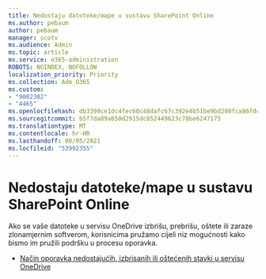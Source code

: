 ```yaml
---
title: Nedostaju datoteke/mape u sustavu SharePoint Online
ms.author: pebaum
author: pebaum
manager: scotv
ms.audience: Admin
ms.topic: article
ms.service: o365-administration
ROBOTS: NOINDEX, NOFOLLOW
localization_priority: Priority
ms.collection: Adm_O365
ms.custom:
- "9002302"
- "4465"
ms.openlocfilehash: db3399ce1dc4fec60c48dafc67c392e4b51be9bd280fca86fdc3ef3b56ed1c6e
ms.sourcegitcommit: b5f7da89a650d2915dc652449623c78be6247175
ms.translationtype: MT
ms.contentlocale: hr-HR
ms.lasthandoff: 08/05/2021
ms.locfileid: "53992355"
---
```

# <a name="missing-filesfolders-in-sharepoint-online"></a>Nedostaju datoteke/mape u sustavu SharePoint Online

Ako se vaše datoteke u servisu OneDrive izbrišu, prebrišu, oštete ili zaraze zlonamjernim softverom, korisnicima pružamo cijeli niz mogućnosti kako bismo im pružili podršku u procesu oporavka.

- [Način oporavka nedostajućih, izbrisanih ili oštećenih stavki u servisu OneDrive](https://go.microsoft.com/fwlink/?linkid=2125166)
